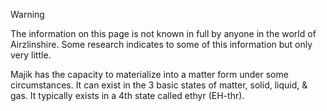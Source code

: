 > [!warning] 
> The information on this page is not known in full by anyone in the world of Airzlinshire. Some research indicates to some of this information but only very little.

Majik has the capacity to materialize into a matter form under some circumstances. It can exist in the 3 basic states of matter, solid, liquid, & gas. It typically exists in a 4th state called ethyr (EH-thr).
